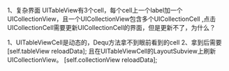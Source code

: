 1、复杂界面
UITableView有3个cell，每个cell上一个label加一个UICollectionView，且一个UICollectionView包含多个UICollectionCell
,点击UICollectionCell需要更新UICollectionCell的界面，但是更新不了，为什么？


1、UITableViewCell是动态的，Dequ方法拿不到眼前看到的cell
2、拿到后需要[self.tableView reloadData]; 且在UITableViewCell的LayoutSubview上刷新UICollectionView。 [self.collectionView reloadData];